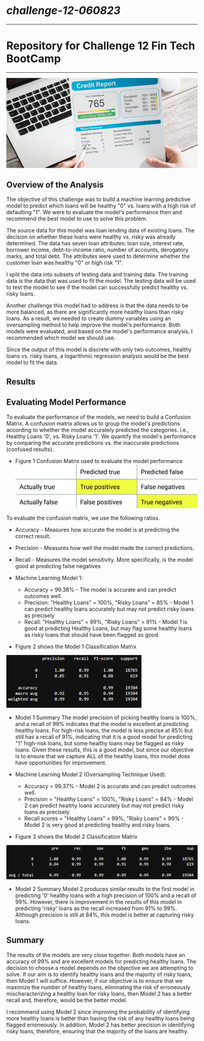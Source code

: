# *challenge-12-060823*
---
# Repository for Challenge 12 Fin Tech BootCamp
---
![image from FinTech challenge 12](/Starter_Code/images/12-5-challenge-image.png)

## Overview of the Analysis
The objective of this challenge was to build a machine learning predictive model to predict which loans will be healthy "0" vs. loans with a high risk of defaulting "1". We were to evaluate the model's performance then and recommend the best model to use to solve this problem.

The source data for this model was loan lending data of existing loans. The decision on whether these loans were healthy vs. risky was already determined. The data has seven loan attributes: loan size, interest rate, borrower income, debt-to-income ratio, number of accounts, derogatory marks, and total debt. The attributes were used to determine whether the customer loan was healthy "0" or high risk "1". 

I split the data into subsets of testing data and training data. The training data is the data that was used to fit the model. The testing data will be used to test the model to see if the model can successfully predict healthy vs. risky loans. 

Another challenge this model had to address is that the data needs to be more balanced, as there are significantly more healthy loans than risky loans. As a result, we needed to create dummy variables using an oversampling method to help improve the model's performance. Both models were evaluated, and based on the model's performance analysis, I recommended which model we should use. 

Since the output of this model is discrete with only two outcomes, healthy loans vs. risky loans, a logarithmic regression analysis would be the best model to fit the data. 

## Results

## Evaluating Model Performance
To evaluate the performance of the models, we need to build a Confusion Matrix. A confusion matrix allows us to group the model's predictions according to whether the model accurately predicted the categories. i.e., Healthy Loans '0', vs. Risky Loans '1'. We quantify the model's performance by comparing the accurate predictions vs. the inaccurate predictions (confused results).

* Figure 1 Confusion Matrix used to evaluate the model performance
![confusion matrix](/Starter_Code/images/12-3-confusion-matrix-general.png)

To evaluate the confusion matrix, we use the following ratios.

  * Accuracy - Measures how accurate the model is at predicting the correct result. 
  * Precision - Measures how well the model made the correct predictions.
  * Recall - Measures the model sensitivity. More specifically, is the model good at predicting false negatives 
  
* Machine Learning Model 1:
  * Accuracy = 99.38% - The model is accurate and can predict outcomes well. 
  * Precision: "Healthy Loans" = 100%, "Risky Loans" = 85% - Model 1 can predict healthy loans accurately but may not predict risky loans as precisely 
  * Recall: "Healthy Loans" = 99%, "Risky Loans" = 91% - Model 1 is good at predicting Healthy Loans, but may flag some healthy loans as risky loans that should have been flagged as good. 
 
* Figure 2 shows the Model 1 Classification Matrix 
  
![model1 classification matrix](/Starter_Code/images/model1classificationmatrix.png)

* Model 1 Summary
  The model precision of picking healthy loans is 100%, and a recall of 99% indicates that the model is excellent at predicting healthy loans. For high-risk loans, the model is less precise at 85% but still has a recall of 91%, indicating that it is a good model for predicting "1" high-risk loans, but some healthy loans may be flagged as risky loans. Given these results, this is a good model, but since our objective is to ensure that we capture ALL of the healthy loans, this model does have opportunities for improvement. 


* Machine Learning Model 2 (Oversampling Technique Used):
  * Accuracy = 99.37% - Model 2 is accurate and can predict outcomes well.
  * Precision = "Healthy Loans" = 100%, "Risky Loans" = 84% - Model 2 can predict healthy loans accurately but may not predict risky loans as precisely
  * Recall scores = "Healthy Loans" = 99%, "Risky Loans" = 99% - Model 2 is very good at predicting healthy and risky loans. 

* Figure 3 shows the Model 2 Classification Matrix

![model2 classification matrix](/Starter_Code/images/model2classificationmatrix.png)

* Model 2 Summary
  Model 2 produces similar results to the first model in predicting '0' healthy loans with a high precision of 100% and a recall of 99%. However, there is improvement in the results of this model in predicting 'risky' loans as the recall increased from 91% to 99%. Although precision is still at 84%, this model is better at capturing risky loans. 

## Summary

The results of the models are very close together. Both models have an accuracy of 99% and are excellent models for predicting healthy loans. The decision to choose a model depends on the objective we are attempting to solve. If our aim is to identify healthy loans and the majority of risky loans, then Model 1 will suffice. However, if our objective is to ensure that we maximize the number of healthy loans, eliminating the risk of erroneously mischaracterizing a healthy loan for risky loans, then Model 2 has a better recall and, therefore, would be the better model. 

I recommend using Model 2 since improving the probability of identifying more healthy loans is better than having the risk of any healthy loans being flagged erroneously. In addition, Model 2 has better precision in identifying risky loans, therefore, ensuring that the majority of the loans are healthy. 

